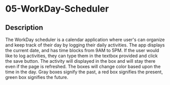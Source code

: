 # 05-WorkDay-Scheduler

## Description

The WorkDay scheduler is a calendar application where user's can organize and keep track of their day by logging their daily activities. The app displays the current date, and has time blocks from 9AM to 5PM. If the user would like to log activities, they can type them in the textbox provided and click the save button. The activity will displayed in the box and will stay there even if the page is refreshed. The boxes will change color based upon the time in the day. Gray boxes signify the past, a red box signifies the present, green box signifies the future. 

